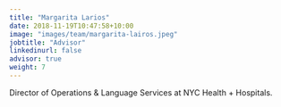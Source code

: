 ```yaml
---
title: "Margarita Larios"
date: 2018-11-19T10:47:58+10:00
image: "images/team/margarita-lairos.jpeg"
jobtitle: "Advisor"
linkedinurl: false
advisor: true
weight: 7
---
```


Director of Operations & Language Services at NYC Health + Hospitals.
